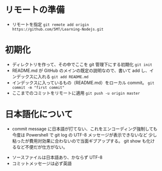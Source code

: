 # リモートの準備
* リモートを指定
`git remote add origin https://github.com/5MT/Learning-Nodejs.git`

# 初期化
* ディレクトリを作って、その中でここを git 管理下にする初期化
`git init`
* README.md が GitHub のメインの既定の説明なので、書いて add し、インデックスに入れる
`git add README.md`
* インデックスに入っているもの（README.md）をローカル commit。
`git commit -m "first commit"`
* ここまでのコミットをリモートに適用
`git push -u origin master`

# 日本語化について
* commit message に日本語が打てない、これをエンコーディング強制しても
  今度は Powershell で git log の UTF-8 メッセージが表示できないなど
  少し粘ったが費用対効果に合わないので当面ギブアップする。
  git show も化けるなど不便だが仕方がない。

 - ソースファイルは日本語あり、かならず UTF-8
 - コミットメッセージは必ず英語

